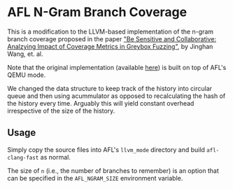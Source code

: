 # AFL N-Gram Branch Coverage

This is a modification to the LLVM-based implementation of the n-gram branch coverage 
proposed in the paper ["Be Sensitive and Collaborative: Analzying Impact of Coverage 
Metrics in Greybox Fuzzing"](https://www.usenix.org/system/files/raid2019-wang-jinghan.pdf),
by Jinghan Wang, et. al. 

Note that the original implementation (available
[here](https://github.com/bitsecurerlab/afl-sensitive)) is built on top of AFL's
QEMU mode. 

We changed the data structure to keep track of the history into circular queue and 
then using acummulator as opposed to recalculating the hash of the history every time. 
Arguably this will yield constant overhead irrespective of the size of the history. 

## Usage

Simply copy the source files into AFL's `llvm_mode` directory and build
`afl-clang-fast` as normal.

The size of `n` (i.e., the number of branches to remember) is an option that can
be specified in the `AFL_NGRAM_SIZE` environment variable.
